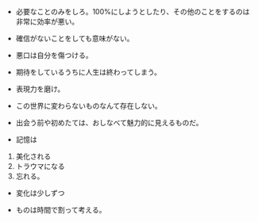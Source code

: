 * 必要なことのみをしろ。100%にしようとしたり、その他のことをするのは非常に効率が悪い。

* 確信がないことをしても意味がない。

* 悪口は自分を傷つける。

* 期待をしているうちに人生は終わってしまう。

* 表現力を磨け。

* この世界に変わらないものなんて存在しない。

* 出会う前や初めたては、おしなべて魅力的に見えるものだ。

* 記憶は
1. 美化される
2. トラウマになる
3. 忘れる。

* 変化は少しずつ

* ものは時間で割って考える。 
